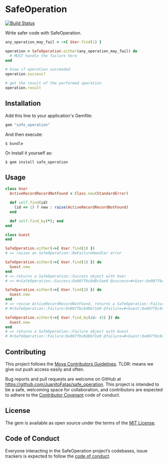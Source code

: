 # SafeOperation

[![Build Status](https://travis-ci.org/JuanitoFatas/safe_operation.svg?branch=master)](https://travis-ci.org/JuanitoFatas/safe_operation)

Write safer code with SafeOperation.

```ruby
any_operation_may_fail = ->{ User.find(1) }

operation = SafeOperation.either(any_operation_may_fail) do
  # MUST handle the failure here
end

# know if operation succeeded
operation.success?

# get the result of the performed operation
operation.result
```

## Installation

Add this line to your application's Gemfile:

```ruby
gem "safe_operation"
```

And then execute:

    $ bundle

Or install it yourself as:

    $ gem install safe_operation

## Usage

```ruby
class User
  ActiveRecordRecordNotFound = Class.new(StandardError)

  def self.find(id)
    (id == 1) ? new : raise(ActiveRecordRecordNotFound)
  end

  def self.find_by(*); end
end

class Guest
end

SafeOperation.either(->{ User.find(1) })
# => raises an SafeOperation::NoFailureHandler error

SafeOperation.either(->{ User.find(1) }) do
  Guest.new
end
# => returns a SafeOperation::Success object with User
# => #<SafeOperation::Success:0x007fbc8d8c5ae0 @success=#<User:0x007fbc8d8c5b08>>

SafeOperation.either(->{ User.find(2) }) do
  Guest.new
end
# => rescue ActiveRecordRecordNotFound, returns a SafeOperation::Failure object with Guest
# #<SafeOperation::Failure:0x007fbc8dbb71e0 @failure=#<Guest:0x007fbc8dbb7208>>

SafeOperation.either(->{ User.find_by(id: 42) }) do
  Guest.new
end
# => returns a SafeOperation::Failure object with Guest
# #<SafeOperation::Failure:0x007fbc8dbb71e0 @failure=#<Guest:0x007fbc8dbb7208>>
```

## Contributing

This project follows the [Moya Contributors Guidelines][moya].
TLDR: means we give out push access easily and often.

[moya]: https://github.com/Moya/contributors

Bug reports and pull requests are welcome on GitHub at https://github.com/JuanitoFatas/safe_operation.
This project is intended to be a safe, welcoming space for collaboration, and contributors are
expected to adhere to the [Contributor Covenant](http://contributor-covenant.org) code of conduct.

## License

The gem is available as open source under the terms of the
[MIT License](http://opensource.org/licenses/MIT).

## Code of Conduct

Everyone interacting in the SafeOperation project’s codebases, issue trackers is expected to follow
the [code of conduct](https://github.com/JuanitoFatas/safe_operation/blob/master/CODE_OF_CONDUCT.md).
